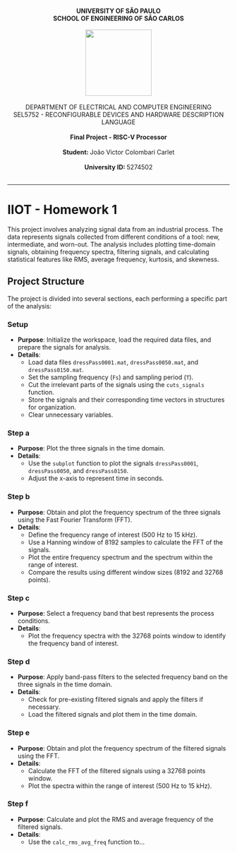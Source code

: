 <!DOCTYPE html>
<html lang="en">
<head>
  <meta charset="UTF-8">
  <meta name="viewport" content="width=device-width, initial-scale=1.0">
  <title>README</title>
</head>
<body>

<p align="center">
  <b> UNIVERSITY OF SÃO PAULO </b>
  <br>
  <b> SCHOOL OF ENGINEERING OF SÃO CARLOS </b>
  <br> <br>
  <img src="https://github.com/joaocolombari/Projeto2023/assets/105496210/b6cf7a10-fe32-4d49-b1be-8d29e147b0ec" width="150">
  <br> <br>
  DEPARTMENT OF ELECTRICAL AND COMPUTER ENGINEERING
  <br>
  SEL5752 - RECONFIGURABLE DEVICES AND HARDWARE DESCRIPTION LANGUAGE
  <br> <br>
  <b> Final Project - RISC-V Processor </b>
  <br><br>
  <b>Student: </b> João Victor Colombari Carlet <br><br>
  <b>University ID: </b> 5274502 <br><br>
</p>

<hr>

<h1>IIOT - Homework 1</h1>

<p>This project involves analyzing signal data from an industrial process. The data represents signals collected from different conditions of a tool: new, intermediate, and worn-out. The analysis includes plotting time-domain signals, obtaining frequency spectra, filtering signals, and calculating statistical features like RMS, average frequency, kurtosis, and skewness.</p>

<h2>Project Structure</h2>

<p>The project is divided into several sections, each performing a specific part of the analysis:</p>

<h3>Setup</h3>
<ul>
  <li><b>Purpose</b>: Initialize the workspace, load the required data files, and prepare the signals for analysis.</li>
  <li><b>Details</b>: 
    <ul>
      <li>Load data files <code>dressPass0001.mat</code>, <code>dressPass0050.mat</code>, and <code>dressPass0150.mat</code>.</li>
      <li>Set the sampling frequency (<code>Fs</code>) and sampling period (<code>T</code>).</li>
      <li>Cut the irrelevant parts of the signals using the <code>cuts_signals</code> function.</li>
      <li>Store the signals and their corresponding time vectors in structures for organization.</li>
      <li>Clear unnecessary variables.</li>
    </ul>
  </li>
</ul>

<h3>Step a</h3>
<ul>
  <li><b>Purpose</b>: Plot the three signals in the time domain.</li>
  <li><b>Details</b>: 
    <ul>
      <li>Use the <code>subplot</code> function to plot the signals <code>dressPass0001</code>, <code>dressPass0050</code>, and <code>dressPass0150</code>.</li>
      <li>Adjust the x-axis to represent time in seconds.</li>
    </ul>
  </li>
</ul>

<h3>Step b</h3>
<ul>
  <li><b>Purpose</b>: Obtain and plot the frequency spectrum of the three signals using the Fast Fourier Transform (FFT).</li>
  <li><b>Details</b>: 
    <ul>
      <li>Define the frequency range of interest (500 Hz to 15 kHz).</li>
      <li>Use a Hanning window of 8192 samples to calculate the FFT of the signals.</li>
      <li>Plot the entire frequency spectrum and the spectrum within the range of interest.</li>
      <li>Compare the results using different window sizes (8192 and 32768 points).</li>
    </ul>
  </li>
</ul>

<h3>Step c</h3>
<ul>
  <li><b>Purpose</b>: Select a frequency band that best represents the process conditions.</li>
  <li><b>Details</b>: 
    <ul>
      <li>Plot the frequency spectra with the 32768 points window to identify the frequency band of interest.</li>
    </ul>
  </li>
</ul>

<h3>Step d</h3>
<ul>
  <li><b>Purpose</b>: Apply band-pass filters to the selected frequency band on the three signals in the time domain.</li>
  <li><b>Details</b>: 
    <ul>
      <li>Check for pre-existing filtered signals and apply the filters if necessary.</li>
      <li>Load the filtered signals and plot them in the time domain.</li>
    </ul>
  </li>
</ul>

<h3>Step e</h3>
<ul>
  <li><b>Purpose</b>: Obtain and plot the frequency spectrum of the filtered signals using the FFT.</li>
  <li><b>Details</b>: 
    <ul>
      <li>Calculate the FFT of the filtered signals using a 32768 points window.</li>
      <li>Plot the spectra within the range of interest (500 Hz to 15 kHz).</li>
    </ul>
  </li>
</ul>

<h3>Step f</h3>
<ul>
  <li><b>Purpose</b>: Calculate and plot the RMS and average frequency of the filtered signals.</li>
  <li><b>Details</b>: 
    <ul>
      <li>Use the <code>calc_rms_avg_freq</code> function to...</li>
    </ul>
  </li>
</ul>

</body>
</html>
